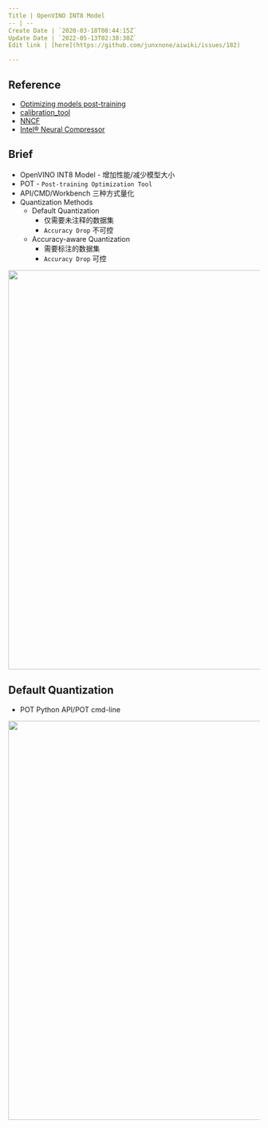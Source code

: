 ```yaml
---
Title | OpenVINO INT8 Model
-- | --
Create Date | `2020-03-18T08:44:15Z`
Update Date | `2022-05-13T02:38:30Z`
Edit link | [here](https://github.com/junxnone/aiwiki/issues/182)

---
```

## Reference
- [Optimizing models post-training](https://docs.openvino.ai/latest/pot_introduction.html#doxid-pot-introduction)
- [calibration_tool](https://docs.openvinotoolkit.org/2019_R3.1/_inference_engine_tools_calibration_tool_README.html)
- [NNCF](https://github.com/openvinotoolkit/nncf)
- [Intel® Neural Compressor](https://github.com/intel/neural-compressor)

## Brief
- OpenVINO INT8 Model - 增加性能/减少模型大小
- POT - `Post-training Optimization Tool`
- API/CMD/Workbench 三种方式量化
- Quantization Methods
  - Default Quantization 
    - 仅需要未注释的数据集
    - `Accuracy Drop` 不可控
  - Accuracy-aware Quantization 
    - 需要标注的数据集
    - `Accuracy Drop` 可控

<img width=800 src="https://user-images.githubusercontent.com/2216970/168196362-17a40e1f-479e-48a8-9553-8681ed9faee3.png">

## Default Quantization
- POT Python API/POT cmd-line

<img width=800 src="https://user-images.githubusercontent.com/2216970/168195305-aaebb76e-d783-462b-b178-b4fbfe3fee8a.png">




